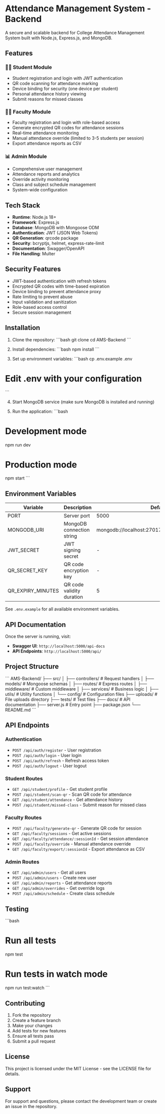 # Attendance Management System - Backend

A secure and scalable backend for College Attendance Management System built with Node.js, Express.js, and MongoDB.

## Features

### 🧑‍🎓 Student Module
- Student registration and login with JWT authentication
- QR code scanning for attendance marking
- Device binding for security (one device per student)
- Personal attendance history viewing
- Submit reasons for missed classes

### 🧑‍🏫 Faculty Module
- Faculty registration and login with role-based access
- Generate encrypted QR codes for attendance sessions
- Real-time attendance monitoring
- Manual attendance override (limited to 3-5 students per session)
- Export attendance reports as CSV

### 📊 Admin Module
- Comprehensive user management
- Attendance reports and analytics
- Override activity monitoring
- Class and subject schedule management
- System-wide configuration

## Tech Stack

- **Runtime**: Node.js 18+
- **Framework**: Express.js
- **Database**: MongoDB with Mongoose ODM
- **Authentication**: JWT (JSON Web Tokens)
- **QR Generation**: qrcode package
- **Security**: bcryptjs, helmet, express-rate-limit
- **Documentation**: Swagger/OpenAPI
- **File Handling**: Multer

## Security Features

- JWT-based authentication with refresh tokens
- Encrypted QR codes with time-based expiration
- Device binding to prevent attendance proxy
- Rate limiting to prevent abuse
- Input validation and sanitization
- Role-based access control
- Secure session management

## Installation

1. Clone the repository:
\`\`\`bash
git clone <repository-url>
cd AMS-Backend
\`\`\`

2. Install dependencies:
\`\`\`bash
npm install
\`\`\`

3. Set up environment variables:
\`\`\`bash
cp .env.example .env
# Edit .env with your configuration
\`\`\`

4. Start MongoDB service (make sure MongoDB is installed and running)

5. Run the application:
\`\`\`bash
# Development mode
npm run dev

# Production mode
npm start
\`\`\`

## Environment Variables

| Variable | Description | Default |
|----------|-------------|---------|
| PORT | Server port | 5000 |
| MONGODB_URI | MongoDB connection string | mongodb://localhost:27017/attendance_management |
| JWT_SECRET | JWT signing secret | - |
| QR_SECRET_KEY | QR code encryption key | - |
| QR_EXPIRY_MINUTES | QR code validity duration | 5 |

See `.env.example` for all available environment variables.

## API Documentation

Once the server is running, visit:
- **Swagger UI**: `http://localhost:5000/api-docs`
- **API Endpoints**: `http://localhost:5000/api/`

## Project Structure

\`\`\`
AMS-Backend/
├── src/
│   ├── controllers/        # Request handlers
│   ├── models/            # Mongoose schemas
│   ├── routes/            # Express routes
│   ├── middleware/        # Custom middleware
│   ├── services/          # Business logic
│   ├── utils/             # Utility functions
│   └── config/            # Configuration files
├── uploads/               # File uploads directory
├── tests/                 # Test files
├── docs/                  # API documentation
├── server.js              # Entry point
├── package.json
└── README.md
\`\`\`

## API Endpoints

### Authentication
- `POST /api/auth/register` - User registration
- `POST /api/auth/login` - User login
- `POST /api/auth/refresh` - Refresh access token
- `POST /api/auth/logout` - User logout

### Student Routes
- `GET /api/student/profile` - Get student profile
- `POST /api/student/scan-qr` - Scan QR code for attendance
- `GET /api/student/attendance` - Get attendance history
- `POST /api/student/missed-class` - Submit reason for missed class

### Faculty Routes
- `POST /api/faculty/generate-qr` - Generate QR code for session
- `GET /api/faculty/sessions` - Get active sessions
- `GET /api/faculty/attendance/:sessionId` - Get session attendance
- `POST /api/faculty/override` - Manual attendance override
- `GET /api/faculty/export/:sessionId` - Export attendance as CSV

### Admin Routes
- `GET /api/admin/users` - Get all users
- `POST /api/admin/users` - Create new user
- `GET /api/admin/reports` - Get attendance reports
- `GET /api/admin/overrides` - Get override logs
- `POST /api/admin/schedule` - Create class schedule

## Testing

\`\`\`bash
# Run all tests
npm test

# Run tests in watch mode
npm run test:watch
\`\`\`

## Contributing

1. Fork the repository
2. Create a feature branch
3. Make your changes
4. Add tests for new features
5. Ensure all tests pass
6. Submit a pull request

## License

This project is licensed under the MIT License - see the LICENSE file for details.

## Support

For support and questions, please contact the development team or create an issue in the repository.